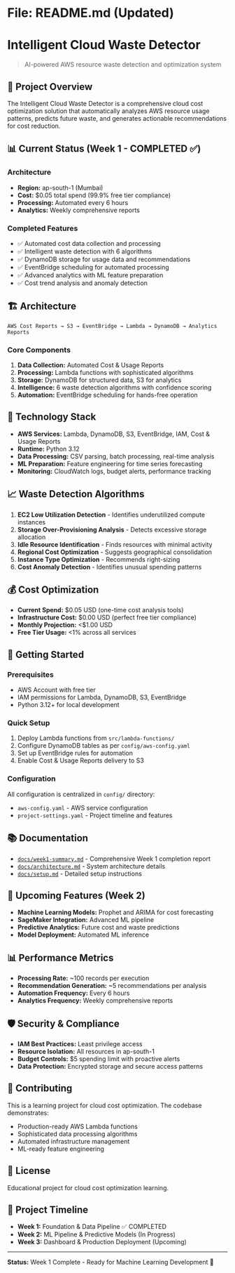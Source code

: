 # File: README.md (Updated)
# Intelligent Cloud Waste Detector

> AI-powered AWS resource waste detection and optimization system

## 🚀 Project Overview

The Intelligent Cloud Waste Detector is a comprehensive cloud cost optimization solution that automatically analyzes AWS resource usage patterns, predicts future waste, and generates actionable recommendations for cost reduction.

## 📊 Current Status (Week 1 - COMPLETED ✅)

### Architecture
- **Region:** ap-south-1 (Mumbai)
- **Cost:** $0.05 total spend (99.9% free tier compliance)
- **Processing:** Automated every 6 hours
- **Analytics:** Weekly comprehensive reports

### Completed Features
- ✅ Automated cost data collection and processing
- ✅ Intelligent waste detection with 6 algorithms
- ✅ DynamoDB storage for usage data and recommendations
- ✅ EventBridge scheduling for automated processing
- ✅ Advanced analytics with ML feature preparation
- ✅ Cost trend analysis and anomaly detection

## 🏗️ Architecture

```
AWS Cost Reports → S3 → EventBridge → Lambda → DynamoDB → Analytics Reports
```

### Core Components
1. **Data Collection:** Automated Cost & Usage Reports
2. **Processing:** Lambda functions with sophisticated algorithms
3. **Storage:** DynamoDB for structured data, S3 for analytics
4. **Intelligence:** 6 waste detection algorithms with confidence scoring
5. **Automation:** EventBridge scheduling for hands-free operation

## 🔧 Technology Stack

- **AWS Services:** Lambda, DynamoDB, S3, EventBridge, IAM, Cost & Usage Reports
- **Runtime:** Python 3.12
- **Data Processing:** CSV parsing, batch processing, real-time analysis
- **ML Preparation:** Feature engineering for time series forecasting
- **Monitoring:** CloudWatch logs, budget alerts, performance tracking

## 📈 Waste Detection Algorithms

1. **EC2 Low Utilization Detection** - Identifies underutilized compute instances
2. **Storage Over-Provisioning Analysis** - Detects excessive storage allocation
3. **Idle Resource Identification** - Finds resources with minimal activity
4. **Regional Cost Optimization** - Suggests geographical consolidation
5. **Instance Type Optimization** - Recommends right-sizing
6. **Cost Anomaly Detection** - Identifies unusual spending patterns

## 💰 Cost Optimization

- **Current Spend:** $0.05 USD (one-time cost analysis tools)
- **Infrastructure Cost:** $0.00 USD (perfect free tier compliance)
- **Monthly Projection:** <$1.00 USD
- **Free Tier Usage:** <1% across all services

## 🚀 Getting Started

### Prerequisites
- AWS Account with free tier
- IAM permissions for Lambda, DynamoDB, S3, EventBridge
- Python 3.12+ for local development

### Quick Setup
1. Deploy Lambda functions from `src/lambda-functions/`
2. Configure DynamoDB tables as per `config/aws-config.yaml`
3. Set up EventBridge rules for automation
4. Enable Cost & Usage Reports delivery to S3

### Configuration
All configuration is centralized in `config/` directory:
- `aws-config.yaml` - AWS service configuration
- `project-settings.yaml` - Project timeline and features

## 📚 Documentation

- [`docs/week1-summary.md`](docs/week1-summary.md) - Comprehensive Week 1 completion report
- [`docs/architecture.md`](docs/architecture.md) - System architecture details
- [`docs/setup.md`](docs/setup.md) - Detailed setup instructions

## 🔮 Upcoming Features (Week 2)

- **Machine Learning Models:** Prophet and ARIMA for cost forecasting
- **SageMaker Integration:** Advanced ML pipeline
- **Predictive Analytics:** Future cost and waste predictions
- **Model Deployment:** Automated ML inference

## 📊 Performance Metrics

- **Processing Rate:** ~100 records per execution
- **Recommendation Generation:** ~5 recommendations per analysis
- **Automation Frequency:** Every 6 hours
- **Analytics Frequency:** Weekly comprehensive reports

## 🛡️ Security & Compliance

- **IAM Best Practices:** Least privilege access
- **Resource Isolation:** All resources in ap-south-1
- **Budget Controls:** $5 spending limit with proactive alerts
- **Data Protection:** Encrypted storage and secure access patterns

## 🤝 Contributing

This is a learning project for cloud cost optimization. The codebase demonstrates:
- Production-ready AWS Lambda functions
- Sophisticated data processing algorithms
- Automated infrastructure management
- ML-ready feature engineering

## 📄 License

Educational project for cloud cost optimization learning.

## 🎯 Project Timeline

- **Week 1:** Foundation & Data Pipeline ✅ COMPLETED
- **Week 2:** ML Pipeline & Predictive Models (In Progress)
- **Week 3:** Dashboard & Production Deployment (Upcoming)

---

**Status:** Week 1 Complete - Ready for Machine Learning Development 🚀